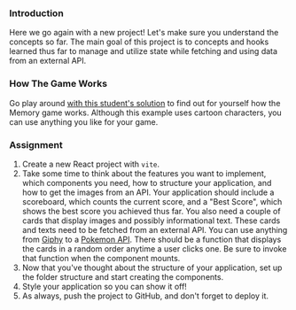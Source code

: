 ### Introduction

Here we go again with a new project! Let's make sure you understand the concepts so far. The main goal of this project is to concepts and hooks learned thus far to manage and utilize state while fetching and using data from an external API.

### How The Game Works

Go play around [with this student's solution](https://heldersrvio.github.io/memory-card-game/) to find out for yourself how the Memory game works. Although this example uses cartoon characters, you can use anything you like for your game.

### Assignment

<div class="lesson-content__panel" markdown="1">

1.  Create a new React project with `vite`.
2.  Take some time to think about the features you want to implement, which components you need, how to structure your application, and how to get the images from an API. Your application should include a scoreboard, which counts the current score, and a "Best Score", which shows the best score you achieved thus far. You also need a couple of cards that display images and possibly informational text. These cards and texts need to be fetched from an external API. You can use anything from [Giphy](https://giphy.com/) to a [Pokemon API](https://pokeapi.co/). There should be a function that displays the cards in a random order anytime a user clicks one. Be sure to invoke that function when the component mounts.
3.  Now that you've thought about the structure of your application, set up the folder structure and start creating the components.
4.  Style your application so you can show it off!
5.  As always, push the project to GitHub, and don't forget to deploy it.
</div>
